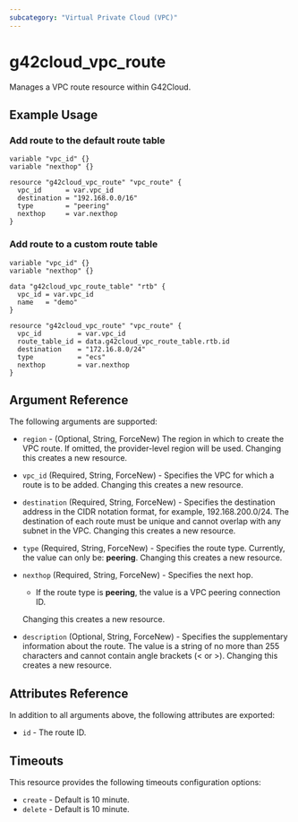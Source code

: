 ```yaml
---
subcategory: "Virtual Private Cloud (VPC)"
---
```


# g42cloud_vpc_route

Manages a VPC route resource within G42Cloud.

## Example Usage

### Add route to the default route table

```hcl
variable "vpc_id" {}
variable "nexthop" {}

resource "g42cloud_vpc_route" "vpc_route" {
  vpc_id      = var.vpc_id
  destination = "192.168.0.0/16"
  type        = "peering"
  nexthop     = var.nexthop
}
```

### Add route to a custom route table

```hcl
variable "vpc_id" {}
variable "nexthop" {}

data "g42cloud_vpc_route_table" "rtb" {
  vpc_id = var.vpc_id
  name   = "demo"
}

resource "g42cloud_vpc_route" "vpc_route" {
  vpc_id         = var.vpc_id
  route_table_id = data.g42cloud_vpc_route_table.rtb.id
  destination    = "172.16.8.0/24"
  type           = "ecs"
  nexthop        = var.nexthop
}
```

## Argument Reference

The following arguments are supported:

* `region` - (Optional, String, ForceNew) The region in which to create the VPC route. If omitted, the provider-level
  region will be used. Changing this creates a new resource.

* `vpc_id` (Required, String, ForceNew) - Specifies the VPC for which a route is to be added. Changing this creates a
  new resource.

* `destination` (Required, String, ForceNew) - Specifies the destination address in the CIDR notation format,
  for example, 192.168.200.0/24. The destination of each route must be unique and cannot overlap with any
  subnet in the VPC. Changing this creates a new resource.

* `type` (Required, String, ForceNew) - Specifies the route type. Currently, the value can only be: **peering**.
  Changing this creates a new resource.

* `nexthop` (Required, String, ForceNew) - Specifies the next hop.
  + If the route type is **peering**, the value is a VPC peering connection ID.

  Changing this creates a new resource.

* `description` (Optional, String, ForceNew) - Specifies the supplementary information about the route.
  The value is a string of no more than 255 characters and cannot contain angle brackets (< or >).
  Changing this creates a new resource.

## Attributes Reference

In addition to all arguments above, the following attributes are exported:

* `id` - The route ID.

## Timeouts

This resource provides the following timeouts configuration options:

* `create` - Default is 10 minute.
* `delete` - Default is 10 minute.

